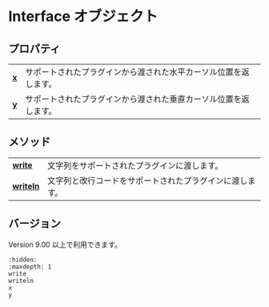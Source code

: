 # Interface オブジェクト

## プロパティ

|     |     |
| --- | --- |
| **[x](x)** | サポートされたプラグインから渡された水平カーソル位置を返します。 |
| **[y](y)** | サポートされたプラグインから渡された垂直カーソル位置を返します。 |

## メソッド

|     |     |
| --- | --- |
| **[write](write)** | 文字列をサポートされたプラグインに渡します。 |
| **[writeln](writeln)** | 文字列と改行コードをサポートされたプラグインに渡します。 |

## バージョン

Version 9.00 以上で利用できます。


```{toctree}
:hidden:
:maxdepth: 1
write
writeln
x
y
```
